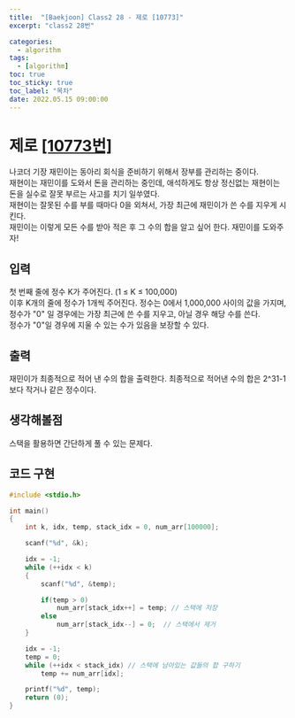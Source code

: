 ```yaml
---
title:  "[Baekjoon] Class2 28 - 제로 [10773]"
excerpt: "class2 28번"

categories:
  - algorithm
tags:
  - [algorithm]
toc: true
toc_sticky: true
toc_label: "목차"
date: 2022.05.15 09:00:00
---
```


# 제로 [[10773번]](https://www.acmicpc.net/problem/10773)
나코더 기장 재민이는 동아리 회식을 준비하기 위해서 장부를 관리하는 중이다.    
재현이는 재민이를 도와서 돈을 관리하는 중인데, 애석하게도 항상 정신없는 재현이는 돈을 실수로 잘못 부르는 사고를 치기 일쑤였다.    
재현이는 잘못된 수를 부를 때마다 0을 외쳐서, 가장 최근에 재민이가 쓴 수를 지우게 시킨다.    
재민이는 이렇게 모든 수를 받아 적은 후 그 수의 합을 알고 싶어 한다. 재민이를 도와주자!    

     

## 입력
첫 번째 줄에 정수 K가 주어진다. (1 ≤ K ≤ 100,000)    
이후 K개의 줄에 정수가 1개씩 주어진다. 정수는 0에서 1,000,000 사이의 값을 가지며, 정수가 "0" 일 경우에는 가장 최근에 쓴 수를 지우고, 아닐 경우 해당 수를 쓴다.    
정수가 "0"일 경우에 지울 수 있는 수가 있음을 보장할 수 있다.    

## 출력
재민이가 최종적으로 적어 낸 수의 합을 출력한다. 최종적으로 적어낸 수의 합은 2^31-1보다 작거나 같은 정수이다.    

## 생각해볼점
스택을 활용하면 간단하게 풀 수 있는 문제다.    

## 코드 구현
```c
#include <stdio.h>

int main()
{
	int	k, idx, temp, stack_idx = 0, num_arr[100000];

	scanf("%d", &k);

	idx = -1;
	while (++idx < k)
	{
		scanf("%d", &temp);

		if(temp > 0)
			num_arr[stack_idx++] = temp; // 스택에 저장
		else
			num_arr[stack_idx--] = 0;  // 스택에서 제거
	}

	idx = -1;
	temp = 0;
	while (++idx < stack_idx) // 스택에 남아있는 값들의 합 구하기
		temp += num_arr[idx];

	printf("%d", temp);
	return (0);
}
```
